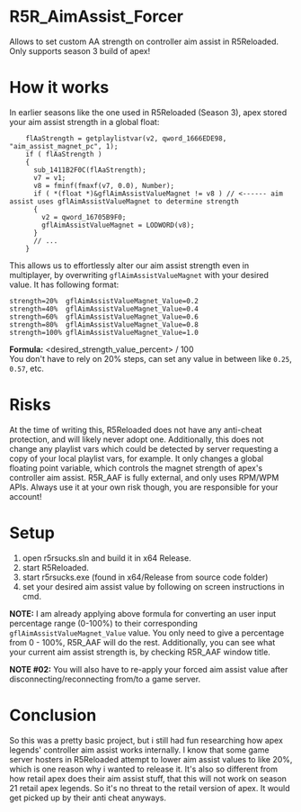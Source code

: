 # R5R_AimAssist_Forcer
Allows to set custom AA strength on controller aim assist in R5Reloaded. Only supports season 3 build of apex!

# How it works
In earlier seasons like the one used in R5Reloaded (Season 3), apex stored your aim assist strength in a global float:
```
    flAaStrength = getplaylistvar(v2, qword_1666EDE98, "aim_assist_magnet_pc", 1); 
    if ( flAaStrength )
    {
      sub_1411B2F0C(flAaStrength);
      v7 = v1;
      v8 = fminf(fmaxf(v7, 0.0), Number);
      if ( *(float *)&gflAimAssistValueMagnet != v8 ) // <------ aim assist uses gflAimAssistValueMagnet to determine strength
      {
        v2 = qword_16705B9F0;
        gflAimAssistValueMagnet = LODWORD(v8);
      }
      // ...
    }
```
This allows us to effortlessly alter our aim assist strength even in multiplayer, by overwriting `gflAimAssistValueMagnet` with your desired value. It has following format:

```
strength=20%  gflAimAssistValueMagnet_Value=0.2
strength=40%  gflAimAssistValueMagnet_Value=0.4
strength=60%  gflAimAssistValueMagnet_Value=0.6
strength=80%  gflAimAssistValueMagnet_Value=0.8
strength=100% gflAimAssistValueMagnet_Value=1.0
```
**Formula:** <desired_strength_value_percent> / 100<br/>
You don't have to rely on 20% steps, can set any value in between like `0.25`, `0.57`, etc.

# Risks
At the time of writing this, R5Reloaded does not have any anti-cheat protection, and will likely never adopt one. Additionally, this does not change any playlist vars which could be detected by server requesting a copy of your local playlist vars, for example. It only changes a global floating point variable, which controls the magnet strength of apex's controller aim assist. R5R_AAF is fully external, and only uses RPM/WPM APIs. Always use it at your own risk though, you are responsible for your account!

# Setup
1. open r5rsucks.sln and build it in x64 Release.
2. start R5Reloaded.
3. start r5rsucks.exe (found in x64/Release from source code folder)
4. set your desired aim assist value by following on screen instructions in cmd.

**NOTE:** I am already applying above formula for converting an user input percentage range (0-100%) to their corresponding `gflAimAssistValueMagnet_Value` value. You only need to give a percentage from 0 - 100%, R5R_AAF will do the rest. Additionally, you can see what your current aim assist strength is, by checking R5R_AAF window title.

**NOTE #02:** You will also have to re-apply your forced aim assist value after disconnecting/reconnecting from/to a game server.


# Conclusion
So this was a pretty basic project, but i still had fun researching how apex legends' controller aim assist works internally. I know that some game server hosters in R5Reloaded attempt to lower aim assist values to like 20%, which is one reason why i wanted to release it. It's also so different from how retail apex does their aim assist stuff, that this will not work on season 21 retail apex legends. So it's no threat to the retail version of apex. It would get picked up by their anti cheat anyways.
